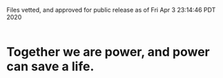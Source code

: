 Files vetted, and approved for public release as of Fri Apr  3 23:14:46 PDT 2020<br><br><h1>Together we are power, and power can save a life.</h1>
